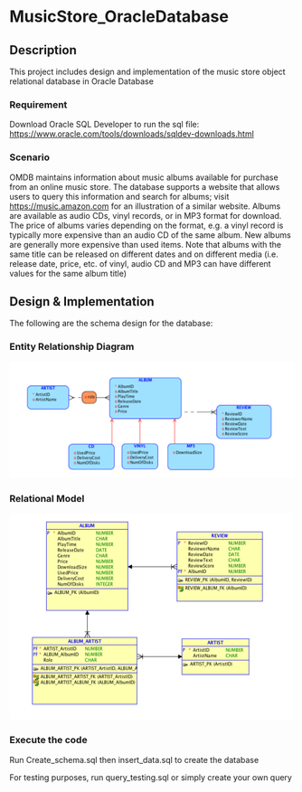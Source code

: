 # MusicStore_OracleDatabase
## Description
This project includes design and implementation of the music store object relational database in Oracle Database
### Requirement
Download Oracle SQL Developer to run the sql file: https://www.oracle.com/tools/downloads/sqldev-downloads.html

### Scenario
OMDB maintains information about music albums available for purchase from an online music
store. The database supports a website that allows users to query this information and search for
albums; visit https://music.amazon.com for an illustration of a similar website. Albums are
available as audio CDs, vinyl records, or in MP3 format for download. The price of albums varies
depending on the format, e.g. a vinyl record is typically more expensive than an audio CD of the
same album. New albums are generally more expensive than used items. Note that albums with the
same title can be released on different dates and on different media (i.e. release date, price, etc. of
vinyl, audio CD and MP3 can have different values for the same album title)

## Design & Implementation
The following are the schema design for the database:
### Entity Relationship Diagram
![RelationalModel](https://github.com/Gunawan888/MusicStore_OracleDatabase/blob/master/ERD.png)
### Relational Model
![RelationalModel](https://github.com/Gunawan888/MusicStore_OracleDatabase/blob/master/Relational_Model.png)

### Execute the code
Run Create_schema.sql then insert_data.sql to create the database

For testing purposes, run query_testing.sql or simply create your own query

